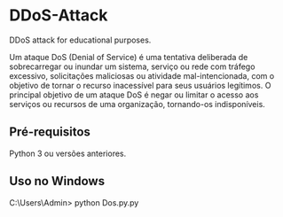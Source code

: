 # DDoS-Attack
DDoS attack for educational purposes.

Um ataque DoS (Denial of Service) é uma tentativa deliberada de sobrecarregar ou inundar um sistema, serviço ou rede com tráfego excessivo, solicitações maliciosas ou atividade mal-intencionada, com o objetivo de tornar o recurso inacessível para seus usuários legítimos. O principal objetivo de um ataque DoS é negar ou limitar o acesso aos serviços ou recursos de uma organização, tornando-os indisponíveis.

## Pré-requisitos

Python 3 ou versões anteriores.

## Uso no Windows

C:\Users\Admin> python Dos.py.py

